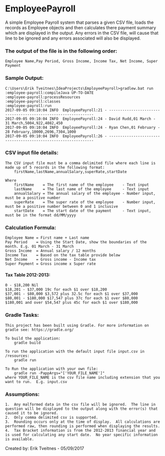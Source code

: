 # EmployeePayroll

A simple Employee Payroll system that parses a given CSV file, loads the records as Employee objects and then calculates there payment summary which are displayed in the output.
Any errors in the CSV file, will cause that line to be ignored and any errors associated will also be displayed.


### The output of the file is in the following order:
    Employee Name,Pay Period, Gross Income, Income Tax, Net Income, Super Payment

### Sample Output:
    C:\Users\Erik Tveitnes\IdeaProjects\EmployeePayroll>gradlew.bat run
    :employee-payroll:compileJava UP-TO-DATE
    :employee-payroll:processResources
    :employee-payroll:classes
    :employee-payroll:run
    2017-09-05 09:10:04 INFO  EmployeePayroll:21 - ---------------------------------------------------------------
    2017-09-05 09:10:04 INFO  EmployeePayroll:24 - David Rudd,01 March - 31 March,5004,922,4082,450
    2017-09-05 09:10:04 INFO  EmployeePayroll:24 - Ryan Chen,01 February - 28 February,10000,2696,7304,1000
    2017-09-05 09:10:04 INFO  EmployeePayroll:26 - ---------------------------------------------------------------


### CSV input file details:
    The CSV input file must be a comma delimited file where each line is made up of 5 records in the following format:
        firstName,lastName,annualSalary,superRate,startDate

    Where
        firstName    = The first name of the employee    - Text input
        lastName     = The last name of the employee     - Text input
        annualSalary = The annual salary of the employee - Number input, must be a positive number
        superRate    = The super rate of the employee    - Number input, must be a positive number between 0 and 1 inclusive
        startDate    = The start date of the payment     - Text input, must be in the format dd/MM/yyyy


### Calculation Formula:
    Employee Name = First name + Last name
    Pay Period    = Using the Start Date, show the boundaries of the month. E.g. 01 March - 31 March
    Gross Income  = Annual salary / 12 months
    Income Tax    = Based on the tax table provide below
    Net Income    = Gross income - Income tax
    Super Payment = Gross income x Super rate

#### Tax Table 2012-2013:
    0 - $18,200 Nil
    $18,201 - $37,000 19c for each $1 over $18,200
    $37,001 - $80,000 $3,572 plus 32.5c for each $1 over $37,000
    $80,001 - $180,000 $17,547 plus 37c for each $1 over $80,000
    $180,001 and over $54,547 plus 45c for each $1 over $180,000


### Gradle Tasks:
    This project has been built using Gradle. For more information on gradle see: https://gradle.org/

    To build the application:
        gradle build

    To run the application with the default input file input.csv in /resources:
        gradle run

    To Run the application with your own file:
        gradle run -PappArgs="['YOUR_FILE_NAME']"
    where YOUR_FILE_NAME is the csv file name including extension that you want to run.  E.g. input.csv


### Assumptions:
    1.  Any malformed data in the csv file will be ignored.  The line in question will be displayed to the output along with the error(s) that caused it to be ignored.
    2.  Only comma delimited csv is supported.
    3.  Rounding occurs only at the time of display.  All calculations are performed raw, then rounding is performed when displaying the results.
    4.  Tax Bracket information is from the 2012-2013 financial year and is used for calculating any start date.  No year specific information is available.


Created by:
    Erik Tveitnes - 05/09/2017
